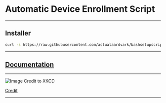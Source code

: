 # Automatic Device Enrollment Script

---

## Installer
```bash
curl -s https://raw.githubusercontent.com/actualaardvark/bashsetupscriptrepo/main/Additional-Scripts/Install-to-USB | bash
```

---

## [Documentation](https://github.com/actualaardvark/bashsetupscriptdocs)

---

![Image Credit to XKCD](https://imgs.xkcd.com/comics/automation_2x.png)

[Credit](https://xkcd.com/1319/)

---
